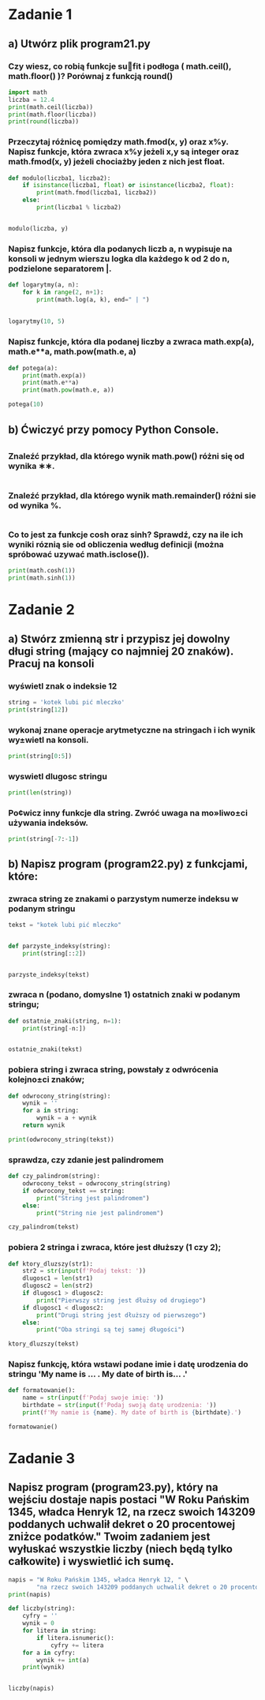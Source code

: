 # Zadanie 1
## a) Utwórz plik program21.py
### Czy wiesz, co robią funkcje sufit i podłoga ( math.ceil(), math.floor() )? Porównaj z funkcją round()
```python
import math
liczba = 12.4
print(math.ceil(liczba))
print(math.floor(liczba))
print(round(liczba))
```
### Przeczytaj różnicę pomiędzy math.fmod(x, y) oraz x%y. Napisz funkcje, która zwraca x%y jeżeli x,y są integer oraz math.fmod(x, y) jeżeli chociażby jeden z nich jest float.
```python
def modulo(liczba1, liczba2):
    if isinstance(liczba1, float) or isinstance(liczba2, float):
        print(math.fmod(liczba1, liczba2))
    else:
        print(liczba1 % liczba2)


modulo(liczba, y)
```
### Napisz funkcje, która dla podanych liczb a, n wypisuje na konsoli w jednym wierszu logka dla każdego k od 2 do n, podzielone separatorem |.
```python
def logarytmy(a, n):
    for k in range(2, n+1):
        print(math.log(a, k), end=" | ")
        
        
logarytmy(10, 5)
```
### Napisz funkcje, która dla podanej liczby a zwraca math.exp(a), math.e**a, math.pow(math.e, a)
```python
def potega(a):
    print(math.exp(a))
    print(math.e**a)
    print(math.pow(math.e, a))

potega(10)
```

## b) Ćwiczyć przy pomocy Python Console.
### Znaleźć przykład, dla którego wynik math.pow() różni się od wynika ∗∗.
```python

```
### Znaleźć przykład, dla którego wynik math.remainder() różni sie od wynika %.
```python

```
### Co to jest za funkcje cosh oraz sinh? Sprawdź, czy na ile ich wyniki róznią sie od obliczenia według definicji (można spróbować uzywać math.isclose()).
```python
print(math.cosh(1))
print(math.sinh(1))
```

# Zadanie 2
## a) Stwórz zmienną str i przypisz jej dowolny długi string (mający co najmniej 20 znaków). Pracuj na konsoli
### wyświetl znak o indeksie 12
```python
string = 'kotek lubi pić mleczko'
print(string[12])
```
### wykonaj znane operacje arytmetyczne na stringach i ich wynik wy±wietl na konsoli.
```python
print(string[0:5])
```
### wyswietl dlugosc stringu
```python
print(len(string))
```
### Po¢wicz inny funkcje dla string. Zwróć uwaga na mo»liwo±ci używania indeksów.
```python
print(string[-7:-1])
```
## b) Napisz program (program22.py) z funkcjami, które:
### zwraca string ze znakami o parzystym numerze indeksu w podanym stringu
```python
tekst = "kotek lubi pić mleczko"


def parzyste_indeksy(string):
    print(string[::2])


parzyste_indeksy(tekst)
```
### zwraca n (podano, domyslne 1) ostatnich znaki w podanym stringu;
```python
def ostatnie_znaki(string, n=1):
    print(string[-n:])


ostatnie_znaki(tekst)
```
### pobiera string i zwraca string, powstały z odwrócenia kolejno±ci znaków;
```python
def odwrocony_string(string):
    wynik = ''
    for a in string:
        wynik = a + wynik
    return wynik

print(odwrocony_string(tekst))
```

### sprawdza, czy zdanie jest palindromem
```python
def czy_palindrom(string):
    odwrocony_tekst = odwrocony_string(string)
    if odwrocony_tekst == string:
        print("String jest palindromem")
    else:
        print("String nie jest palindromem")

czy_palindrom(tekst)
```

### pobiera 2 stringa i zwraca, które jest dłuższy (1 czy 2);
```python
def ktory_dluzszy(str1):
    str2 = str(input(f'Podaj tekst: '))
    dlugosc1 = len(str1)
    dlugosc2 = len(str2)
    if dlugosc1 > dlugosc2:
        print("Pierwszy string jest dłużsy od drugiego")
    if dlugosc1 < dlugosc2:
        print("Drugi string jest dłuższy od pierwszego")
    else:
        print("Oba stringi są tej samej długości")

ktory_dluzszy(tekst)
```

### Napisz funkcję, która wstawi podane imie i datę urodzenia do stringu 'My name is ... . My date of birth is... .'
```python
def formatowanie():
    name = str(input(f'Podaj swoje imię: '))
    birthdate = str(input(f'Podaj swoją datę urodzenia: '))
    print(f'My namie is {name}. My date of birth is {birthdate}.')

formatowanie()
```

# Zadanie 3
## Napisz program (program23.py), który na wejściu dostaje napis postaci "W Roku Pańskim 1345, władca Henryk 12, na rzecz swoich 143209 poddanych uchwalił dekret o 20 procentowej zniżce podatków." Twoim zadaniem jest wyłuskać wszystkie liczby (niech będą tylko całkowite) i wyswietlić ich sumę.
```python
napis = "W Roku Pańskim 1345, władca Henryk 12, " \
        "na rzecz swoich 143209 poddanych uchwalił dekret o 20 procentowej zniżce podatków."
print(napis)

def liczby(string):
    cyfry = ''
    wynik = 0
    for litera in string:
        if litera.isnumeric():
            cyfry += litera
    for a in cyfry:
        wynik += int(a)
    print(wynik)


liczby(napis)
```
